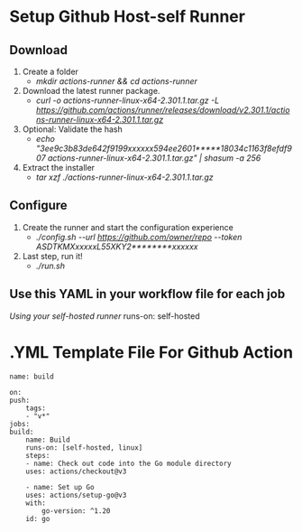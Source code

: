 # Setup Github Host-self Runner
## Download
1. Create a folder
    * *mkdir actions-runner && cd actions-runner*
2. Download the latest runner package.
    * *curl -o actions-runner-linux-x64-2.301.1.tar.gz -L https://github.com/actions/runner/releases/download/v2.301.1/actions-runner-linux-x64-2.301.1.tar.gz*
3. Optional: Validate the hash
    * *echo "3ee9c3b83de642f9199xxxxxx594ee2601*****18034c1163f8efdf907  actions-runner-linux-x64-2.301.1.tar.gz" | shasum -a 256*
4. Extract the installer
    * *tar xzf ./actions-runner-linux-x64-2.301.1.tar.gz*

## Configure
1. Create the runner and start the configuration experience
    * *./config.sh --url https://github.com/owner/repo --token ASDTKMXxxxxxL55XKY2********xxxxxx*
2. Last step, run it!
    * *./run.sh*

## Use this YAML in your workflow file for each job
*Using your self-hosted runner*
    runs-on: self-hosted

# .YML Template File For Github Action
    name: build

    on:
    push:
        tags:
        - "v*"
    jobs:
    build:
        name: Build
        runs-on: [self-hosted, linux]
        steps:
        - name: Check out code into the Go module directory
        uses: actions/checkout@v3

        - name: Set up Go
        uses: actions/setup-go@v3
        with:
            go-version: ^1.20
        id: go